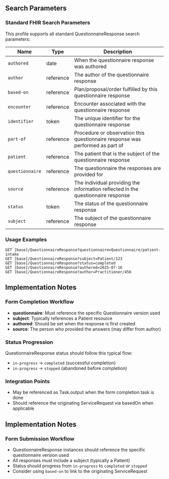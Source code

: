 ## Search Parameters

### Standard FHIR Search Parameters

This profile supports all standard QuestionnaireResponse search parameters:

| Name | Type | Description |
|------|------|-------------|
| `authored` | date | When the questionnaire response was authored |
| `author` | reference | The author of the questionnaire response |
| `based-on` | reference | Plan/proposal/order fulfilled by this questionnaire response |
| `encounter` | reference | Encounter associated with the questionnaire response |
| `identifier` | token | The unique identifier for the questionnaire response |
| `part-of` | reference | Procedure or observation this questionnaire response was performed as part of |
| `patient` | reference | The patient that is the subject of the questionnaire response |
| `questionnaire` | reference | The questionnaire the responses are provided for |
| `source` | reference | The individual providing the information reflected in the questionnaire response |
| `status` | token | The status of the questionnaire response |
| `subject` | reference | The subject of the questionnaire response |

### Usage Examples

```
GET [base]/QuestionnaireResponse?questionnaire=Questionnaire/patient-intake
GET [base]/QuestionnaireResponse?subject=Patient/123
GET [base]/QuestionnaireResponse?status=completed
GET [base]/QuestionnaireResponse?authored=2025-07-16
GET [base]/QuestionnaireResponse?author=Practitioner/456
```

## Implementation Notes

### Form Completion Workflow
- **questionnaire**: Must reference the specific Questionnaire version used
- **subject**: Typically references a Patient resource
- **authored**: Should be set when the response is first created
- **source**: The person who provided the answers (may differ from author)

### Status Progression
QuestionnaireResponse status should follow this typical flow:
- `in-progress` → `completed` (successful completion)
- `in-progress` → `stopped` (abandoned before completion)

### Integration Points
- May be referenced as Task.output when the form completion task is done
- Should reference the originating ServiceRequest via basedOn when applicable

## Implementation Notes

### Form Submission Workflow
- QuestionnaireResponse instances should reference the specific questionnaire version used
- All responses must include a subject (typically a Patient)
- Status should progress from `in-progress` to `completed` or `stopped`
- Consider using `based-on` to link to the originating ServiceRequest